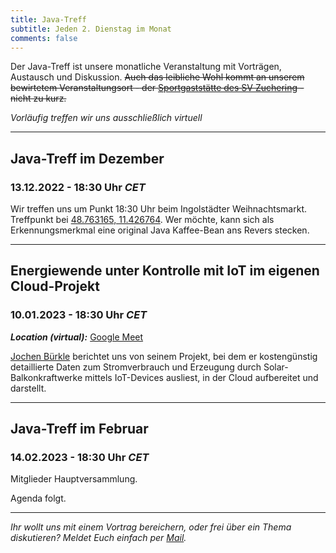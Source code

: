 ```yaml
---
title: Java-Treff
subtitle: Jeden 2. Dienstag im Monat
comments: false
---
```


Der Java-Treff ist unsere monatliche Veranstaltung mit Vorträgen, Austausch und Diskussion.
~~Auch das leibliche Wohl kommt an unserem bewirtetem Veranstaltungsort - der [Sportgaststätte des SV Zuchering](https://goo.gl/maps/WdFPbCwjdqWQr5eUA) - nicht zu kurz.~~

_Vorläufig treffen wir uns ausschließlich virtuell_

---

## Java-Treff im Dezember
### 13.12.2022 - 18:30 Uhr *CET*

Wir treffen uns um Punkt 18:30 Uhr beim Ingolstädter Weihnachtsmarkt.
Treffpunkt bei [48.763165, 11.426764](https://goo.gl/maps/iW6RScAuLXvnzrHw6).
Wer möchte, kann sich als Erkennungsmerkmal eine original Java Kaffee-Bean ans Revers stecken.

---

## Energiewende unter Kontrolle mit IoT im eigenen Cloud-Projekt
### 10.01.2023 - 18:30 Uhr *CET*

***Location (virtual):*** [Google Meet](https://meet.google.com/get-jzpw-qxm)

[Jochen Bürkle](https://www.linkedin.com/in/jochen-b%C3%BCrkle-ab694720/) berichtet uns von seinem Projekt, bei dem er kostengünstig detaillierte Daten zum Stromverbrauch und Erzeugung durch Solar-Balkonkraftwerke mittels IoT-Devices ausliest, in der Cloud aufbereitet  und darstellt.

---

## Java-Treff im Februar
### 14.02.2023 - 18:30 Uhr *CET*

Mitglieder Hauptversammlung.

Agenda folgt.

---

*Ihr wollt uns mit einem Vortrag bereichern, oder frei über ein Thema diskutieren?
Meldet Euch einfach per [Mail](mailto:info@jug-in.bayern).*

